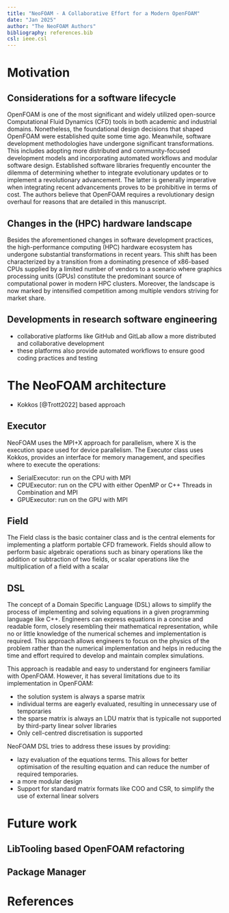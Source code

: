 ```yaml
---
title: "NeoFOAM - A Collaborative Effort for a Modern OpenFOAM"
date: "Jan 2025"
author: "The NeoFOAM Authors"
bibliography: references.bib
csl: ieee.csl
---
```


# Motivation
## Considerations for a software lifecycle

OpenFOAM is one of the most significant and widely utilized open-source Computational Fluid Dynamics (CFD) tools in both academic and industrial domains.
Nonetheless, the foundational design decisions that shaped OpenFOAM were established quite some time ago.
Meanwhile, software development methodologies have undergone significant transformations.
This includes adopting more distributed and community-focused development models and incorporating automated workflows and modular software design. 
Established software libraries frequently encounter the dilemma of determining whether to integrate evolutionary updates or to implement a revolutionary advancement.
The latter is generally imperative when integrating recent advancements proves to be prohibitive in terms of cost.
The authors believe that OpenFOAM requires a revolutionary design overhaul for reasons that are detailed in this manuscript.

## Changes in the (HPC) hardware landscape

Besides the aforementioned changes in software development practices, the high-performance computing (HPC) hardware ecosystem has undergone substantial transformations in recent years.
This shift has been characterized by a transition from a dominating presence of x86-based CPUs supplied by a limited number of vendors to a scenario where graphics processing units (GPUs) constitute the predominant source of computational power in modern HPC clusters.
Moreover, the landscape is now marked by intensified competition among multiple vendors striving for market share. 

## Developments in research software engineering

 - collaborative platforms like GitHub and GitLab allow a more distributed and collaborative development
 - these platforms also provide automated workflows to ensure good coding practices and testing

# The NeoFOAM architecture 
 - Kokkos [@Trott2022] based approach

## Executor
NeoFOAM uses the MPI+X approach for parallelism, where X is the execution space used for device parallelism.
The Executor class uses Kokkos, provides an interface for memory management, and specifies where to execute the operations:

 - SerialExecutor: run on the CPU with MPI
 - CPUExecutor: run on the CPU with either OpenMP or C++ Threads in Combination and MPI
 - GPUExecutor: run on the GPU with MPI

## Field 

The Field class is the basic container class and is the central elements for implementing a platform portable CFD framework.
Fields should allow to perform basic algebraic operations such as binary operations like the addition or subtraction of two fields, or scalar operations like the multiplication of a field with a scalar

## DSL

The concept of a Domain Specific Language (DSL) allows to simplify the process of implementing and solving equations in a given programming language like C++.
Engineers can express equations in a concise and readable form, closely resembling their mathematical representation, while no or little knowledge of the numerical schemes and implementation is required.
This approach allows engineers to focus on the physics of the problem rather than the numerical implementation and helps in reducing the time and effort required to develop and maintain complex simulations.

This approach is readable and easy to understand for engineers familiar with OpenFOAM.
However, it has several limitations due to its implementation in OpenFOAM:

- the solution system is always a sparse matrix
- individual terms are eagerly evaluated, resulting in unnecessary use of temporaries
- the sparse matrix is always an LDU matrix that is typicalle not supported by third-party linear solver libraries
- Only cell-centred discretisation is supported

NeoFOAM DSL tries to address these issues by providing:

- lazy evaluation of the equations terms. This allows for better optimisation of the resulting equation and can reduce the number of required temporaries.
- a more modular design
- Support for standard matrix formats like COO and CSR, to simplify the use of external linear solvers


# Future work
## LibTooling based OpenFOAM refactoring
## Package Manager

# References
